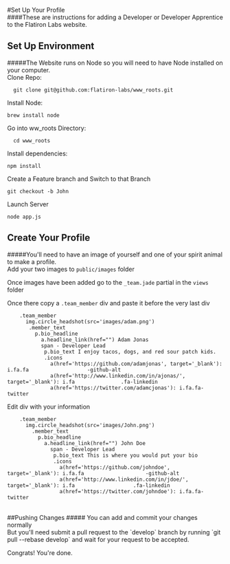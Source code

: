 #Set Up Your Profile
</br>
####These are instructions for adding a Developer or Developer Apprentice to the Flatiron Labs website.
</br>
## Set Up Environment
#####The Website runs on Node so you will need to have Node installed on your computer.
</br>
Clone Repo:

```console
  git clone git@github.com:flatiron-labs/www_roots.git
```
Install Node:
```console
brew install node
```
Go into ww_roots Directory:

```console
  cd www_roots
```
Install dependencies:

```console
npm install
```
Create a Feature branch and Switch to that Branch
```console
git checkout -b John
```
Launch Server

```console
node app.js
```

## Create Your Profile
#####You'll need to have an image of yourself and one of your spirit animal to make a profile.
</br>
Add your two images to `public/images` folder

Once images have been added go to the `_team.jade` partial in the `views` folder

Once there copy a `.team_member` div and paste it before the very last div

```
    .team_member
      img.circle_headshot(src='images/adam.png')
       .member_text
         p.bio_headline
           a.headline_link(href="") Adam Jonas
           span - Developer Lead
            p.bio_text I enjoy tacos, dogs, and red sour patch kids.
            .icons
              a(href='https://github.com/adamjonas', target='_blank'): i.fa.fa                   -github-alt
              a(href='http://www.linkedin.com/in/ajonas/', target='_blank'): i.fa               .fa-linkedin
              a(href='https://twitter.com/adamcjonas'): i.fa.fa-twitter
```
  Edit div with your information

```
    .team_member
      img.circle_headshot(src='images/John.png')
        .member_text
          p.bio_headline
            a.headline_link(href="") John Doe
              span - Developer Lead
               p.bio_text This is where you would put your bio
               .icons
                 a(href='https://github.com/johndoe', target='_blank'): i.fa.fa                    -github-alt
                 a(href='http://www.linkedin.com/in/jdoe/', target='_blank'): i.fa                   .fa-linkedin
                 a(href='https://twitter.com/johndoe'): i.fa.fa-twitter
```
</br>
##Pushing Changes
##### You can add and commit your changes normally
</br>
But you'll need submit a pull request to the `develop` branch by running `git pull --rebase develop` and wait for your request to be accepted.

Congrats! You're done.



